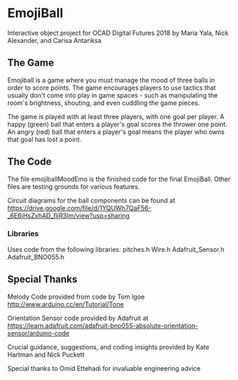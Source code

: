 # EmojiBall
Interactive object project for OCAD Digital Futures 2018
by Maria Yala, Nick Alexander, and Carisa Antariksa

## The Game
Emojiball is a game where you must manage the mood of three balls in order to score points. The game encourages players to use tactics that usually don't come into play in game spaces - such as manipulating the room's brightness, shouting, and even cuddling the game pieces.

The game is played with at least three players, with one goal per player. A happy (green) ball that enters a player's goal scores the thrower one point. An angry (red) ball that enters a player's goal means the player who owns that goal has lost a point.

## The Code
The file emojiballMoodEmo is the finished code for the final EmojiBall. 
Other files are testing grounds for various features.

Circuit diagrams for the ball components can be found at https://drive.google.com/file/d/1YQUWh7QaF56-_6E6iHsZxhAD_fljR3Im/view?usp=sharing

### Libraries
Uses code from the following libraries:
pitches.h
Wire.h
Adafruit_Sensor.h
Adafruit_BNO055.h

## Special Thanks

Melody Code provided from code by Tom Igoe
http://www.arduino.cc/en/Tutorial/Tone

Orientation Sensor code provided by Adafruit at 
https://learn.adafruit.com/adafruit-bno055-absolute-orientation-sensor/arduino-code

Crucial guidance, suggestions, and coding insights provided by Kate Hartman and Nick Puckett

Special thanks to Omid Ettehadi for invaluable engineering advice